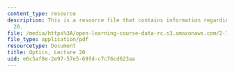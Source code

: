 ```yaml
---
content_type: resource
description: This is a resource file that contains information regarding optics lecture
  20.
file: /media/https%3A/open-learning-course-data-rc.s3.amazonaws.com/2-71-optics-spring-2014/e6c5af8e2e9757e569fdc7c76cd623aa_MIT2_71S14_lec20_notes.pdf
file_type: application/pdf
resourcetype: Document
title: Optics, Lecture 20
uid: e6c5af8e-2e97-57e5-69fd-c7c76cd623aa
---
```

